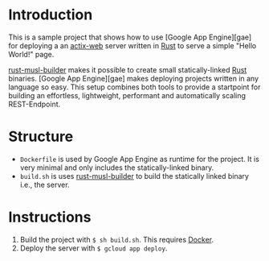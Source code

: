 # Introduction

This is a sample project that shows how to use [Google App Engine][gae] for
deploying a an [actix-web][aw] server written in [Rust][rust] to serve a simple
"Hello World!" page.

[rust-musl-builder][rmb] makes it possible to create small statically-linked
[Rust][rust] binaries. [Google App Engine][gae] makes deploying projects
written in any language so easy. This setup combines both tools to provide a
startpoint for building an effortless, lightweight, performant and
automatically scaling REST-Endpoint.

# Structure

- `Dockerfile` is used by Google App Engine as runtime for the project. It is
  very minimal and only includes the statically-linked binary.
- `build.sh` is uses [rust-musl-builder][rmb] to build the statically linked
  binary i.e., the server.

# Instructions

1. Build the project with `$ sh build.sh`. This requires [Docker][docker].
2. Deploy the server with `$ gcloud app deploy`.

[aw]: https://actix.rs
[docker]: https://www.docker.com
[rmb]: https://github.com/emk/rust-musl-builder
[rust]: https://www.rust-lang.org
